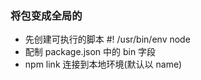 ### 将包变成全局的

- 先创建可执行的脚本 #! /usr/bin/env node
- 配制 package.json 中的 bin 字段
- npm link 连接到本地环境(默认以 name)
